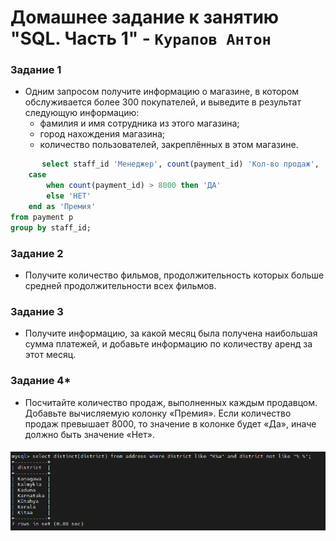 # Домашнее задание к занятию "SQL. Часть 1" - `Курапов Антон`


### Задание 1
* Одним запросом получите информацию о магазине, в котором обслуживается более 300 покупателей, и выведите в результат следующую информацию:
   * фамилия и имя сотрудника из этого магазина;
   * город нахождения магазина;
   * количество пользователей, закреплённых в этом магазине.
 
```sql
       select staff_id 'Менеджер', count(payment_id) 'Кол-во продаж',
	case 
		when count(payment_id) > 8000 then 'ДА'
		else 'НЕТ'
	end as 'Премия'
from payment p 
group by staff_id; 

```
### Задание 2
* Получите количество фильмов, продолжительность которых больше средней продолжительности всех фильмов.

### Задание 3
* Получите информацию, за какой месяц была получена наибольшая сумма платежей, и добавьте информацию по количеству аренд за этот месяц.

### Задание 4*
* Посчитайте количество продаж, выполненных каждым продавцом. Добавьте вычисляемую колонку «Премия». Если количество продаж превышает 8000, то значение в колонке будет «Да», иначе должно быть значение «Нет».

 
 
 
 
 
 
 
 
 
 
 
 
 
 
 
 
 
 ####  ![alt text](https://github.com/AntonKurapov66/sql_1_hw/blob/main/img/1.PNG)
